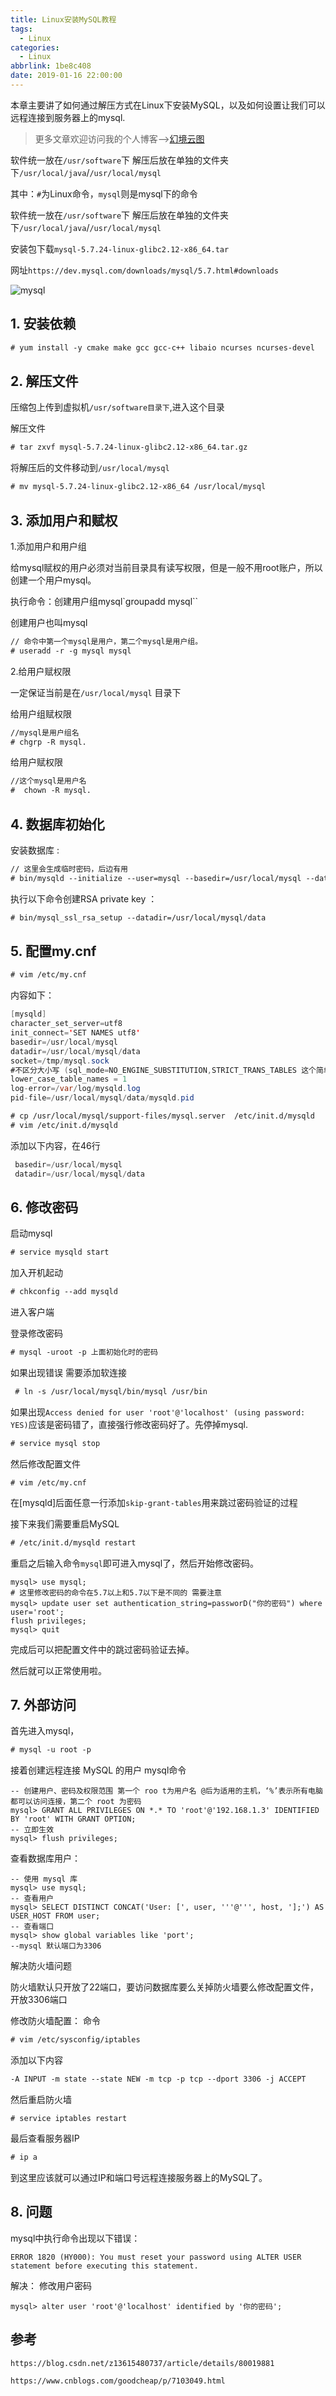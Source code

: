 ```yaml
---
title: Linux安装MySQL教程
tags:
  - Linux
categories:
  - Linux
abbrlink: 1be8c408
date: 2019-01-16 22:00:00
---
```


本章主要讲了如何通过解压方式在Linux下安装MySQL，以及如何设置让我们可以远程连接到服务器上的mysql.

<!-- more-->

> 更多文章欢迎访问我的个人博客-->[幻境云图](https://www.lixueduan.com/)

软件统一放在`/usr/software`下 解压后放在单独的文件夹下`/usr/local/java`/`/usr/local/mysql`

其中：`#`为Linux命令，`mysql`则是mysql下的命令

软件统一放在`/usr/software`下 解压后放在单独的文件夹下`/usr/local/java`/`/usr/local/mysql`

安装包下载`mysql-5.7.24-linux-glibc2.12-x86_64.tar`

网址`https://dev.mysql.com/downloads/mysql/5.7.html#downloads`

![mysql](https://github.com/illusorycloud/illusorycloud.github.io/raw/hexo/myImages/linux/software-install/mysql5.7-down.png)

## 1. 安装依赖

```xml
# yum install -y cmake make gcc gcc-c++ libaio ncurses ncurses-devel
```

## 2. 解压文件

压缩包上传到虚拟机`/usr/software目录下`,进入这个目录

解压文件

```xml
# tar zxvf mysql-5.7.24-linux-glibc2.12-x86_64.tar.gz
```

将解压后的文件移动到`/usr/local/mysql`

```xml
# mv mysql-5.7.24-linux-glibc2.12-x86_64 /usr/local/mysql
```

## 3. 添加用户和赋权

1.添加用户和用户组

给mysql赋权的用户必须对当前目录具有读写权限，但是一般不用root账户，所以创建一个用户mysql。

执行命令：创建用户组mysql`groupadd mysql``

创建用户也叫mysql 

```xml
// 命令中第一个mysql是用户，第二个mysql是用户组。
# useradd -r -g mysql mysql 
```

2.给用户赋权限

 一定保证当前是在`/usr/local/mysql` 目录下

给用户组赋权限

```xml
//mysql是用户组名
# chgrp -R mysql.
```

给用户赋权限  

```xml
//这个mysql是用户名
#  chown -R mysql. 
```

## 4. 数据库初始化

安装数据库 : 

```xml
// 这里会生成临时密码，后边有用
# bin/mysqld --initialize --user=mysql --basedir=/usr/local/mysql --datadir=/usr/local/mysql/data
```

执行以下命令创建RSA private key ：

```xml
# bin/mysql_ssl_rsa_setup --datadir=/usr/local/mysql/data
```

## 5. 配置my.cnf

```xml
# vim /etc/my.cnf
```

 内容如下：

```java
[mysqld]
character_set_server=utf8
init_connect='SET NAMES utf8'
basedir=/usr/local/mysql
datadir=/usr/local/mysql/data
socket=/tmp/mysql.sock
#不区分大小写 (sql_mode=NO_ENGINE_SUBSTITUTION,STRICT_TRANS_TABLES 这个简单来说就是sql语句是否严格)
lower_case_table_names = 1
log-error=/var/log/mysqld.log
pid-file=/usr/local/mysql/data/mysqld.pid   
```



```xml
# cp /usr/local/mysql/support-files/mysql.server  /etc/init.d/mysqld
# vim /etc/init.d/mysqld
```

添加以下内容，在46行

```java
 basedir=/usr/local/mysql
 datadir=/usr/local/mysql/data
```

## 6. 修改密码

启动mysql   

```xml
# service mysqld start
```

 加入开机起动    

```xml
# chkconfig --add mysqld
```

进入客户端

登录修改密码 

```xml
# mysql -uroot -p 上面初始化时的密码
```

如果出现错误 需要添加软连接 

```xml
 # ln -s /usr/local/mysql/bin/mysql /usr/bin
```

如果出现`Access denied for user 'root'@'localhost' (using password: YES)`应该是密码错了，直接强行修改密码好了。先停掉mysql. 

```xml
# service mysql stop
```

然后修改配置文件 

```
# vim /etc/my.cnf
```

在[mysqld]后面任意一行添加`skip-grant-tables`用来跳过密码验证的过程

接下来我们需要重启MySQL 

```xml
# /etc/init.d/mysqld restart
```

重启之后输入命令`mysql`即可进入mysql了，然后开始修改密码。

```mysql
mysql> use mysql;
# 这里修改密码的命令在5.7以上和5.7以下是不同的 需要注意
mysql> update user set authentication_string=passworD("你的密码") where user='root';
flush privileges;
mysql> quit
```

完成后可以把配置文件中的跳过密码验证去掉。

然后就可以正常使用啦。

## 7. 外部访问

首先进入mysql，

```xml
# mysql -u root -p
```

接着创建远程连接 MySQL 的用户 mysql命令

```mysql
-- 创建用户、密码及权限范围 第一个 roo t为用户名 @后为适用的主机，‘%’表示所有电脑都可以访问连接，第二个 root 为密码
mysql> GRANT ALL PRIVILEGES ON *.* TO 'root'@'192.168.1.3' IDENTIFIED BY 'root' WITH GRANT OPTION;  
-- 立即生效
mysql> flush privileges;
```

查看数据库用户：

```mysql
-- 使用 mysql 库
mysql> use mysql;
-- 查看用户
mysql> SELECT DISTINCT CONCAT('User: [', user, '''@''', host, '];') AS USER_HOST FROM user;  
-- 查看端口
mysql> show global variables like 'port';
--mysql 默认端口为3306
```

解决防火墙问题

防火墙默认只开放了22端口，要访问数据库要么关掉防火墙要么修改配置文件，开放3306端口

修改防火墙配置： 命令

```xml
# vim /etc/sysconfig/iptables
```

添加以下内容

```xml
-A INPUT -m state --state NEW -m tcp -p tcp --dport 3306 -j ACCEPT
```

然后重启防火墙

```
# service iptables restart
```

最后查看服务器IP

```xml
# ip a
```

到这里应该就可以通过IP和端口号远程连接服务器上的MySQL了。

## 8. 问题

mysql中执行命令出现以下错误：

```error
ERROR 1820 (HY000): You must reset your password using ALTER USER statement before executing this statement.
```

解决： 修改用户密码

```mysql
mysql> alter user 'root'@'localhost' identified by '你的密码'; 
```

## 参考

`https://blog.csdn.net/z13615480737/article/details/80019881`

`https://www.cnblogs.com/goodcheap/p/7103049.html`